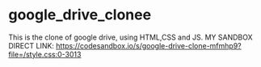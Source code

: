 # google_drive_clonee
This is the clone of google drive, using HTML,CSS and JS.
MY SANDBOX DIRECT LINK: https://codesandbox.io/s/google-drive-clone-mfmhp9?file=/style.css:0-3013
